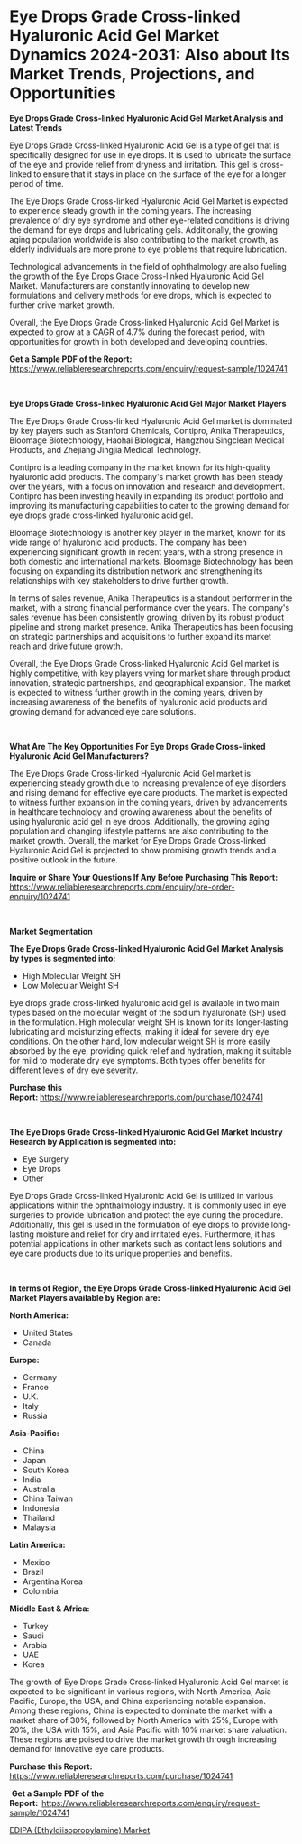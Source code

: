 <p><h1>Eye Drops Grade Cross-linked Hyaluronic Acid Gel Market Dynamics 2024-2031: Also about Its Market Trends, Projections, and Opportunities</h1></p><p><strong>Eye Drops Grade Cross-linked Hyaluronic Acid Gel Market Analysis and Latest Trends</strong></p>
<p><p>Eye Drops Grade Cross-linked Hyaluronic Acid Gel is a type of gel that is specifically designed for use in eye drops. It is used to lubricate the surface of the eye and provide relief from dryness and irritation. This gel is cross-linked to ensure that it stays in place on the surface of the eye for a longer period of time.</p><p>The Eye Drops Grade Cross-linked Hyaluronic Acid Gel Market is expected to experience steady growth in the coming years. The increasing prevalence of dry eye syndrome and other eye-related conditions is driving the demand for eye drops and lubricating gels. Additionally, the growing aging population worldwide is also contributing to the market growth, as elderly individuals are more prone to eye problems that require lubrication.</p><p>Technological advancements in the field of ophthalmology are also fueling the growth of the Eye Drops Grade Cross-linked Hyaluronic Acid Gel Market. Manufacturers are constantly innovating to develop new formulations and delivery methods for eye drops, which is expected to further drive market growth.</p><p>Overall, the Eye Drops Grade Cross-linked Hyaluronic Acid Gel Market is expected to grow at a CAGR of 4.7% during the forecast period, with opportunities for growth in both developed and developing countries.</p></p>
<p><strong>Get a Sample PDF of the Report:&nbsp;</strong> <a href="https://www.reliableresearchreports.com/enquiry/request-sample/1024741">https://www.reliableresearchreports.com/enquiry/request-sample/1024741</a></p>
<p>&nbsp;</p>
<p><strong>Eye Drops Grade Cross-linked Hyaluronic Acid Gel Major Market Players</strong></p>
<p><p>The Eye Drops Grade Cross-linked Hyaluronic Acid Gel market is dominated by key players such as Stanford Chemicals, Contipro, Anika Therapeutics, Bloomage Biotechnology, Haohai Biological, Hangzhou Singclean Medical Products, and Zhejiang Jingjia Medical Technology. </p><p>Contipro is a leading company in the market known for its high-quality hyaluronic acid products. The company's market growth has been steady over the years, with a focus on innovation and research and development. Contipro has been investing heavily in expanding its product portfolio and improving its manufacturing capabilities to cater to the growing demand for eye drops grade cross-linked hyaluronic acid gel.</p><p>Bloomage Biotechnology is another key player in the market, known for its wide range of hyaluronic acid products. The company has been experiencing significant growth in recent years, with a strong presence in both domestic and international markets. Bloomage Biotechnology has been focusing on expanding its distribution network and strengthening its relationships with key stakeholders to drive further growth.</p><p>In terms of sales revenue, Anika Therapeutics is a standout performer in the market, with a strong financial performance over the years. The company's sales revenue has been consistently growing, driven by its robust product pipeline and strong market presence. Anika Therapeutics has been focusing on strategic partnerships and acquisitions to further expand its market reach and drive future growth.</p><p>Overall, the Eye Drops Grade Cross-linked Hyaluronic Acid Gel market is highly competitive, with key players vying for market share through product innovation, strategic partnerships, and geographical expansion. The market is expected to witness further growth in the coming years, driven by increasing awareness of the benefits of hyaluronic acid products and growing demand for advanced eye care solutions.</p></p>
<p>&nbsp;</p>
<p><strong>What Are The Key Opportunities For Eye Drops Grade Cross-linked Hyaluronic Acid Gel Manufacturers?</strong></p>
<p><p>The Eye Drops Grade Cross-linked Hyaluronic Acid Gel market is experiencing steady growth due to increasing prevalence of eye disorders and rising demand for effective eye care products. The market is expected to witness further expansion in the coming years, driven by advancements in healthcare technology and growing awareness about the benefits of using hyaluronic acid gel in eye drops. Additionally, the growing aging population and changing lifestyle patterns are also contributing to the market growth. Overall, the market for Eye Drops Grade Cross-linked Hyaluronic Acid Gel is projected to show promising growth trends and a positive outlook in the future.</p></p>
<p><strong>Inquire or Share Your Questions If Any Before Purchasing This Report:</strong> <a href="https://www.reliableresearchreports.com/enquiry/pre-order-enquiry/1024741">https://www.reliableresearchreports.com/enquiry/pre-order-enquiry/1024741</a></p>
<p>&nbsp;</p>
<p><strong>Market Segmentation</strong></p>
<p><strong>The Eye Drops Grade Cross-linked Hyaluronic Acid Gel Market Analysis by types is segmented into:</strong></p>
<p><ul><li>High Molecular Weight SH</li><li>Low Molecular Weight SH</li></ul></p>
<p><p>Eye drops grade cross-linked hyaluronic acid gel is available in two main types based on the molecular weight of the sodium hyaluronate (SH) used in the formulation. High molecular weight SH is known for its longer-lasting lubricating and moisturizing effects, making it ideal for severe dry eye conditions. On the other hand, low molecular weight SH is more easily absorbed by the eye, providing quick relief and hydration, making it suitable for mild to moderate dry eye symptoms. Both types offer benefits for different levels of dry eye severity.</p></p>
<p><strong>Purchase this Report:&nbsp;</strong><a href="https://www.reliableresearchreports.com/purchase/1024741">https://www.reliableresearchreports.com/purchase/1024741</a></p>
<p>&nbsp;</p>
<p><strong>The Eye Drops Grade Cross-linked Hyaluronic Acid Gel Market Industry Research by Application is segmented into:</strong></p>
<p><ul><li>Eye Surgery</li><li>Eye Drops</li><li>Other</li></ul></p>
<p><p>Eye Drops Grade Cross-linked Hyaluronic Acid Gel is utilized in various applications within the ophthalmology industry. It is commonly used in eye surgeries to provide lubrication and protect the eye during the procedure. Additionally, this gel is used in the formulation of eye drops to provide long-lasting moisture and relief for dry and irritated eyes. Furthermore, it has potential applications in other markets such as contact lens solutions and eye care products due to its unique properties and benefits.</p></p>
<p>&nbsp;</p>
<p><strong>In terms of Region, the Eye Drops Grade Cross-linked Hyaluronic Acid Gel Market Players available by Region are:</strong></p>
<p>
    <p> <strong> North America: </strong>
        <ul>
            <li>United States</li>
            <li>Canada</li>
        </ul>
        </p> 
    <p> <strong> Europe: </strong>
        <ul>
            <li>Germany</li>
            <li>France</li>
            <li>U.K.</li>
            <li>Italy</li>
            <li>Russia</li>
        </ul>
        </p> 
    <p> <strong> Asia-Pacific: </strong>
        <ul>
            <li>China</li>
            <li>Japan</li>
            <li>South Korea</li>
            <li>India</li>
            <li>Australia</li>
            <li>China Taiwan</li>
            <li>Indonesia</li>
            <li>Thailand</li>
            <li>Malaysia</li>
        </ul>
        </p> 
    <p> <strong> Latin America: </strong>
        <ul>
            <li>Mexico</li>
            <li>Brazil</li>
            <li>Argentina Korea</li>
            <li>Colombia</li>
        </ul>
        </p> 
    <p> <strong> Middle East & Africa: </strong>
        <ul>
            <li>Turkey</li>
            <li>Saudi</li>
            <li>Arabia</li>
            <li>UAE</li>
            <li>Korea</li>
        </ul>
    </p>
    </p>
<p><p>The growth of Eye Drops Grade Cross-linked Hyaluronic Acid Gel market is expected to be significant in various regions, with North America, Asia Pacific, Europe, the USA, and China experiencing notable expansion. Among these regions, China is expected to dominate the market with a market share of 30%, followed by North America with 25%, Europe with 20%, the USA with 15%, and Asia Pacific with 10% market share valuation. These regions are poised to drive the market growth through increasing demand for innovative eye care products.</p></p>
<p><strong>Purchase this Report: </strong><a href="https://www.reliableresearchreports.com/purchase/1024741">https://www.reliableresearchreports.com/purchase/1024741</a></p>
<p>&nbsp;<strong>Get a Sample PDF of the Report:&nbsp;&nbsp;</strong><a href="https://www.reliableresearchreports.com/enquiry/request-sample/1024741">https://www.reliableresearchreports.com/enquiry/request-sample/1024741</a></p>
<p><strong></strong></p>
<p><p><a href="https://github.com/Angelnienowdseej3e45z3p8c/Market-Research-Report-List-1/blob/main/edipa-ethyldiisopropylamine-market.md">EDIPA (Ethyldiisopropylamine) Market</a></p></p>